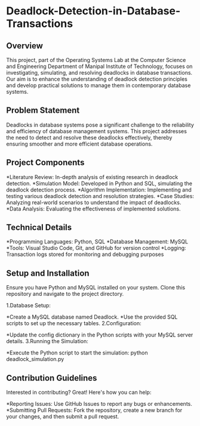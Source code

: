# Deadlock-Detection-in-Database-Transactions

## Overview
This project, part of the Operating Systems Lab at the Computer Science and Engineering Department of Manipal Institute of Technology, focuses on investigating, simulating, and resolving deadlocks in database transactions. Our aim is to enhance the understanding of deadlock detection principles and develop practical solutions to manage them in contemporary database systems.


## Problem Statement
Deadlocks in database systems pose a significant challenge to the reliability and efficiency of database management systems. This project addresses the need to detect and resolve these deadlocks effectively, thereby ensuring smoother and more efficient database operations.

## Project Components
*Literature Review: In-depth analysis of existing research in deadlock detection.
*Simulation Model: Developed in Python and SQL, simulating the deadlock detection process.
*Algorithm Implementation: Implementing and testing various deadlock detection and resolution strategies.
*Case Studies: Analyzing real-world scenarios to understand the impact of deadlocks.
*Data Analysis: Evaluating the effectiveness of implemented solutions.
## Technical Details
*Programming Languages: Python, SQL
*Database Management: MySQL
*Tools: Visual Studio Code, Git, and GitHub for version control
*Logging: Transaction logs stored for monitoring and debugging purposes
## Setup and Installation
Ensure you have Python and MySQL installed on your system. Clone this repository and navigate to the project directory.

1.Database Setup:

*Create a MySQL database named Deadlock.
*Use the provided SQL scripts to set up the necessary tables.
2.Configuration:

*Update the config dictionary in the Python scripts with your MySQL server details.
3.Running the Simulation:

*Execute the Python script to start the simulation: python deadlock_simulation.py
## Contribution Guidelines
Interested in contributing? Great! Here's how you can help:

*Reporting Issues: Use GitHub Issues to report any bugs or enhancements.
*Submitting Pull Requests: Fork the repository, create a new branch for your changes, and then submit a pull request.
